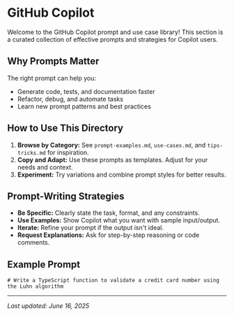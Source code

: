 # GitHub Copilot

Welcome to the GitHub Copilot prompt and use case library! This section is a curated collection of effective prompts and strategies for Copilot users.

## Why Prompts Matter

The right prompt can help you:
- Generate code, tests, and documentation faster
- Refactor, debug, and automate tasks
- Learn new prompt patterns and best practices

## How to Use This Directory

1. **Browse by Category:** See `prompt-examples.md`, `use-cases.md`, and `tips-tricks.md` for inspiration.
2. **Copy and Adapt:** Use these prompts as templates. Adjust for your needs and context.
3. **Experiment:** Try variations and combine prompt styles for better results.

## Prompt-Writing Strategies

- **Be Specific:** Clearly state the task, format, and any constraints.
- **Use Examples:** Show Copilot what you want with sample input/output.
- **Iterate:** Refine your prompt if the output isn't ideal.
- **Request Explanations:** Ask for step-by-step reasoning or code comments.

## Example Prompt

```
# Write a TypeScript function to validate a credit card number using the Luhn algorithm
```

---

*Last updated: June 16, 2025*
